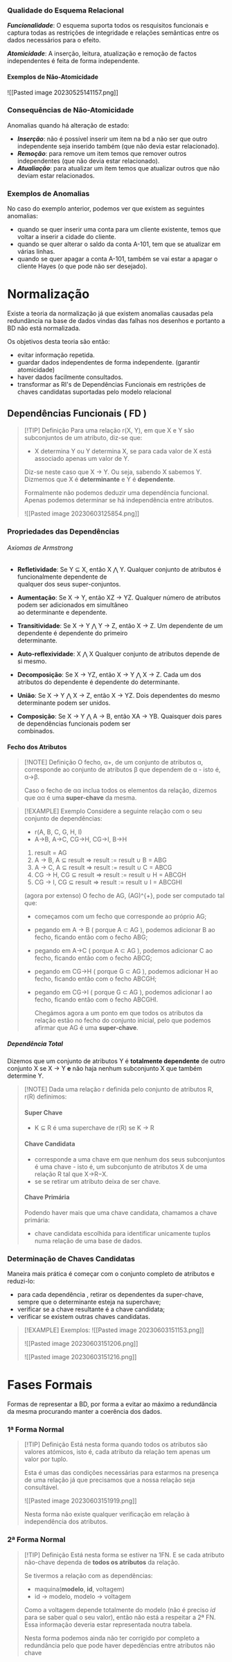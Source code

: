 

### Qualidade do Esquema Relacional

___Funcionalidade___: O esquema suporta todos os resquisitos funcionais e captura todas as restrições de integridade e relações semânticas entre os dados necessários para o efeito.

___Atomicidade___: A inserção, leitura, atualização e remoção de factos independentes é feita de forma independente.

#### Exemplos de Não-Atomicidade
![[Pasted image 20230525141157.png]]

### Consequências de Não-Atomicidade

Anomalias quando há alteração de estado:

- ___Inserção___: não é possível inserir um item na bd a não ser que outro independente seja inserido também (que não devia estar relacionado).
- ___Remoção___: para remove um item temos que remover outros independentes (que não devia estar relacionado).
- ___Atualiação___: para atualizar um item temos que atualizar outros que não deviam estar relacionados.

### Exemplos de Anomalias

No caso do exemplo anterior, podemos ver que existem as seguintes anomalias:

- quando se quer inserir uma conta para um cliente existente, temos que voltar a inserir a cidade do cliente.
- quando se quer alterar o saldo da conta A-101, tem que se atualizar em várias linhas.
- quando se quer apagar a conta A-101, também se vai estar a apagar o cliente Hayes (o que pode não ser desejado).

# Normalização

Existe a teoria da normalização já que existem anomalias causadas pela redundància na base de dados vindas das falhas nos desenhos e portanto a BD não está normalizada.

Os objetivos desta teoria são então:

- evitar informação repetida.
- guardar dados independentes de forma independente. (garantir atomicidade)
- haver dados facilmente consultados.
- transformar as RI's de Dependências Funcionais em restrições de chaves candidatas suportadas pelo modelo relacional

## Dependências Funcionais ( FD )


> [!TIP] Definição
> Para uma relação r(X, Y), em que X e Y são subconjuntos de um atributo, diz-se que:
> - X determina Y ou Y determina X, se para cada valor de X está associado apenas um valor de Y.
> 
> Diz-se neste caso que X → Y.
> Ou seja, sabendo X sabemos Y.
> Dizmemos que X é __determinante__ e Y é __dependente__.
> 
> Formalmente não podemos deduzir uma dependência funcional. Apenas podemos determinar se há independência entre atributos.
> 
> ![[Pasted image 20230603125854.png]]

### Propriedades das Dependências
###### Axiomas de Armstrong

- **Refletividade**: Se Y ⊆ X, então X ⋀ Y.
Qualquer conjunto de atributos é funcionalmente dependente de  
qualquer dos seus super-conjuntos.

- **Aumentação**: Se X → Y, então XZ → YZ.
Qualquer número de atributos podem ser adicionados em simultâneo  
ao determinante e dependente.

- **Transitividade**: Se X → Y ⋀ Y → Z, então X → Z.
Um dependente de um dependente é dependente do primeiro  
determinante.

- **Auto-reflexividade**: X ⋀ X
Qualquer conjunto de atributos depende de si mesmo.

- **Decomposição**: Se X → YZ, então X → Y ⋀ X → Z.
Cada um dos atributos do dependente é dependente do determinante.

- **União**: Se X → Y ⋀ X → Z, então X → YZ.
Dois dependentes do mesmo determinante podem ser unidos.

- **Composição**: Se X → Y ⋀ A → B, então XA → YB.
Quaisquer dois pares de dependências funcionais podem ser  
combinados.

#### Fecho dos Atributos

> [!NOTE] Definição
> O fecho, α+, de um conjunto de atributos α, corresponde ao conjunto de atributos β que dependem de α - isto é, α→β.
> 
> Caso o fecho de αα inclua todos os elementos da relação, dizemos que αα é uma **super-chave** da mesma.


> [!EXAMPLE] Exemplo
> Considere a seguinte relação com o seu conjunto de dependências:
> 
> - r(A, B, C, G, H, I)
> - A→B, A→C, CG→H, CG→I, B→H
> 
> 1. result = AG  
> 2. A → B, A ⊆ result ⇒ result := result ∪ B = ABG  
> 3. A → C, A ⊆ result ⇒ result := result ∪ C = ABCG  
> 4. CG → H, CG ⊆ result ⇒ result := result ∪ H = ABCGH  
> 5. CG → I, CG ⊆ result ⇒ result := result ∪ I = ABCGHI
> 
> (agora por extenso)
> O fecho de AG, (AG)^{+}, pode ser computado tal que:
> 
> - começamos com um fecho que corresponde ao próprio AG;
> - pegando em A → B ( porque A ⊂ AG ), podemos adicionar B ao fecho, ficando então com o fecho ABG;
> - pegando em A→C ( porque A ⊂ AG ), podemos adicionar C ao fecho, ficando então com o fecho ABCG;
> - pegando em CG→H ( porque G ⊂ AG ), podemos adicionar H ao fecho, ficando então com o fecho ABCGH;
> - pegando em CG→I ( porque G ⊂ AG ), podemos adicionar I ao fecho, ficando então com o fecho ABCGHI.
>   
>   Chegámos agora a um ponto em que todos os atributos da relação estão no fecho do conjunto inicial, pelo que podemos afirmar que AG é uma **super-chave**.

##### Dependência Total
Dizemos que um conjunto de atributos Y é __totalmente dependente__ de outro conjunto X se X → Y **e** não haja nenhum subconjunto X que também determine Y.


> [!NOTE] Dada uma relação r definida pelo conjunto de atributos R, r(R) definimos:
> #### Super Chave 
> - K ⊆ R é uma superchave de r(R) se K → R
>   
>  #### Chave Candidata
>   - corresponde a uma chave em que nenhum dos seus subconjuntos é uma chave - isto é, um subconjunto de atributos X de uma relação R tal que X→R−X.
>   - se se retirar um atributo deixa de ser chave.
>   
>   #### Chave Primária
>   Podendo haver mais que uma chave candidata, chamamos a chave primária:
>   - chave candidata escolhida para identificar unicamente tuplos numa relação de uma base de dados.

### Determinação de Chaves Candidatas

Maneira mais prática é começar com o conjunto completo de atributos e reduzi-lo:
- para cada dependência , retirar os dependentes da super-chave, sempre que o determinante esteja na superchave;
- verificar se a chave resultante é a chave candidata;
- verificar se existem outras chaves candidatas.


> [!EXAMPLE] Exemplos:
> ![[Pasted image 20230603151153.png]]
> 
> ![[Pasted image 20230603151206.png]]
> 
> ![[Pasted image 20230603151216.png]]


# Fases Formais
Formas de representar a BD, por forma a evitar ao máximo a redundância da mesma procurando manter a coerência dos dados.

### 1ª Forma Normal

> [!TIP] Definição
> Está nesta forma quando todos os atributos são valores atómicos, isto é, cada atributo da relação tem apenas um valor por tuplo.
> 
> Esta é umas das condições necessárias para estarmos na presença de uma relação já que precisamos que a nossa relação seja consultável.
> 
> ![[Pasted image 20230603151919.png]]
> 
> Nesta forma não existe qualquer verificação em relação à independência dos atributos.

### 2ª Forma Normal


> [!TIP] Definição
> Está nesta forma se estiver na 1FN.
> E se cada atributo não-chave dependa de __todos os atributos__ da relação.
> 
> Se tivermos a relação com as dependências:
> - maquina(**modelo**, **id**, voltagem)
> - id → modelo, modelo → voltagem
>   
>  Como a voltagem depende totalmente do modelo (não é preciso _id_ para se saber qual o seu valor), então não está a respeitar a 2ª FN. Essa informação deveria estar representada noutra tabela.
>  
>  Nesta forma podemos ainda não ter corrigido por completo a redundância pelo que pode haver depedências entre atributos não chave 




